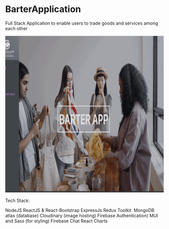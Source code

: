 # BarterApplication

Full Stack Application to enable users to trade goods and services among each other

<img src="ezgif.com-gif-maker.gif" alt="Business Relief Portal" width="800" height="500">

Tech Stack:

NodeJS 
ReactJS & React-Bootstrap
ExpressJs
Redux Toolkit 
MongoDB atlas (database)
Cloudinary (image hosting)
Firebase Authentication)
MUI and Sass (for styling)
Firebase Chat
React Charts

